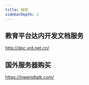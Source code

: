 ```yaml
---
title: 秘密
sidebarDepth: 2
---
```


## 教育平台达内开发文档服务
http://doc.vrd.net.cn/

## 国外服务器购买
https://lowendtalk.com/
